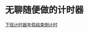 # 无聊随便做的计时器
[下班计时器](https://mying666.github.io/timer/timers/annual.html)[年假结束倒计时](https://mying666.github.io/timer/timers/annual.html)
